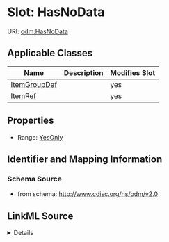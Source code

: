 # Slot: HasNoData

URI: [odm:HasNoData](http://www.cdisc.org/ns/odm/v2.0/HasNoData)



<!-- no inheritance hierarchy -->




## Applicable Classes

| Name | Description | Modifies Slot |
| --- | --- | --- |
[ItemGroupDef](ItemGroupDef.md) |  |  yes  |
[ItemRef](ItemRef.md) |  |  yes  |







## Properties

* Range: [YesOnly](YesOnly.md)





## Identifier and Mapping Information







### Schema Source


* from schema: http://www.cdisc.org/ns/odm/v2.0




## LinkML Source

<details>
```yaml
name: HasNoData
from_schema: http://www.cdisc.org/ns/odm/v2.0
rank: 1000
alias: HasNoData
domain_of:
- ItemGroupDef
- ItemRef
range: YesOnly

```
</details>